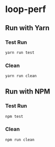 # loop-perf

## Run with Yarn

### Test Run

```sh
yarn run test
```

### Clean

```sh
yarn run clean
```

## Run with NPM

### Test Run

```sh
npm test
```

### Clean

```sh
npm run clean
```
